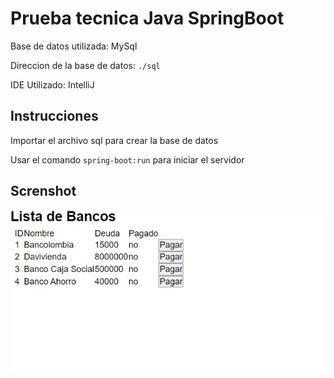# Prueba tecnica Java SpringBoot

Base de datos utilizada: MySql

Direccion de la base de datos: ``./sql``

IDE Utilizado: IntelliJ

## Instrucciones

Importar el archivo sql para crear la base de datos

Usar el comando ``spring-boot:run`` para iniciar el servidor

## Screnshot

<img src="img/screenshot.jpg">